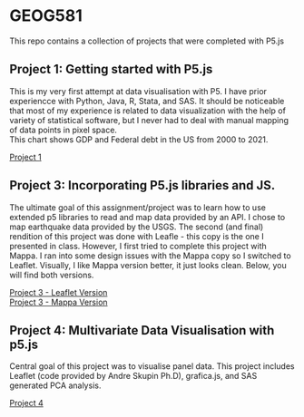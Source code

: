 # GEOG581
This repo contains a collection of projects that were completed with P5.js



## Project 1: Getting started with P5.js
This is my very first attempt at data visualisation with P5. I have prior experiencce with Python, Java, R, Stata, and SAS. It should be noticeable that most of my experience is related to data visualization with the help of variety of statistical software, but I never had to deal with manual mapping of data points in pixel space.  
This chart shows GDP and Federal debt in the US from 2000 to 2021. 


[Project 1](https://editor.p5js.org/achilcoat4874/full/wjObgOpeZ)  


## Project 3: Incorporating P5.js libraries and JS.

The ultimate goal of this assignment/project was to learn how to use extended p5 libraries to read and map data provided by an API. I chose to map earthquake data provided by the USGS. The second (and final) rendition of this project was done with Leafle - this copy is the one I presented in class. However, I first tried to complete this project with Mappa. I ran into some design issues with the Mappa copy so I switched to Leaflet. Visually, I like Mappa version better, it just looks clean. Below, you will find both versions. 

[Project 3 - Leaflet Version](https://editor.p5js.org/achilcoat4874/full/4CyV7dQd3)  
[Project 3 - Mappa Version](https://editor.p5js.org/achilcoat4874/full/PTc-S_l3g)  


## Project 4: Multivariate Data Visualisation with p5.js

Central goal of this project was to visualise panel data. This project includes Leaflet (code provided by Andre Skupin Ph.D), grafica.js, and SAS generated PCA analysis. 

[Project 4](https://editor.p5js.org/achilcoat4874/sketches/MxM3QzoQd)  

